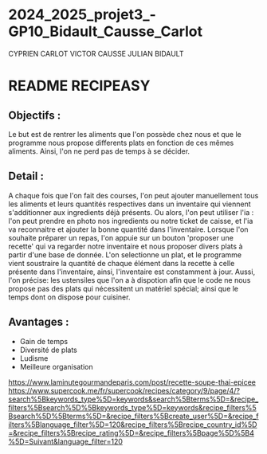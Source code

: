 # 2024_2025_projet3_-GP10_Bidault_Causse_Carlot
CYPRIEN CARLOT
VICTOR CAUSSE
JULIAN BIDAULT



# README RECIPEASY


## Objectifs :
Le but est de rentrer les aliments que l'on possède chez nous et que le programme nous propose differents plats en fonction de ces mêmes aliments.
Ainsi, l'on ne perd pas de temps à se décider.

## Detail :
A chaque fois que l'on fait des courses, l'on peut ajouter manuellement tous les aliments et leurs quantités respectives dans un inventaire qui viennent s'additionner aux ingredients déjà présents.
Ou alors, l'on peut utiliser l'ia : l'on peut prendre en photo nos ingredients ou notre ticket de caisse, et l'ia va reconnaitre et ajouter la bonne quantité dans l'inventaire.
Lorsque l'on souhaite préparer un repas, l'on appuie sur un bouton 'proposer une recette' qui va regarder notre inventaire et nous proposer divers plats à partir d'une base de donnée. L'on selectionne un plat, et le programme vient soustraire la quantité
de chaque élément dans la recette à celle présente dans l'inventaire, ainsi, l'inventaire est constamment à jour.
Aussi, l'on précise: les ustensiles que l'on a à dispotion afin que le code ne nous propose pas des plats qui nécessitent un matériel spécial; ainsi que le temps dont on dispose pour cuisiner.

## Avantages :
- Gain de temps
- Diversité de plats
- Ludisme
- Meilleure organisation



https://www.laminutegourmandeparis.com/post/recette-soupe-thai-epicee
https://www.supercook.me/fr/supercook/recipes/category/9/page/4/?search%5Bkeywords_type%5D=keywords&search%5Bterms%5D=&recipe_filters%5Bsearch%5D%5Bkeywords_type%5D=keywords&recipe_filters%5Bsearch%5D%5Bterms%5D=&recipe_filters%5Bcreate_user%5D=&recipe_filters%5Blanguage_filter%5D=120&recipe_filters%5Brecipe_country_id%5D=&recipe_filters%5Brecipe_rating%5D=&recipe_filters%5Bpage%5D%5B4%5D=Suivant&language_filter=120



